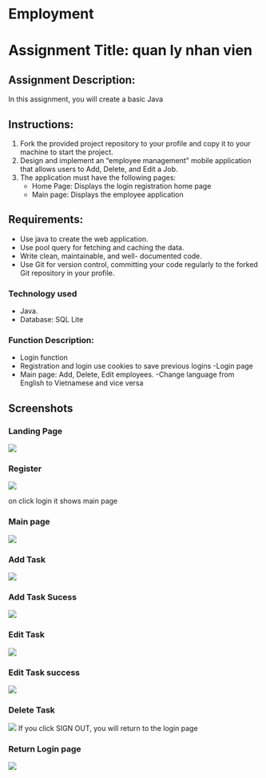 # Employment
# Assignment Title: quan ly nhan vien
## Assignment Description:

In this assignment, you will create a basic Java

## Instructions:

1. Fork the provided project repository to your profile and copy it to your machine to start the project.
2. Design and implement an “employee management” mobile application that allows users to Add, Delete, and Edit a Job.
3. The application must have the following pages:
   - Home Page: Displays the login registration home page
   - Main page: Displays the employee application

## Requirements:

-  Use java to create the web application.
-  Use  pool query  for fetching and caching the  data.
-  Write clean, maintainable, and well- documented code.
-  Use Git for version control, committing your code regularly to the forked Git repository in your profile.


### Technology used

- Java.
- Database: SQL Lite

### Function Description:
- Login function
- Registration and login use cookies to save previous logins
-Login page
- Main page: Add, Delete, Edit employees.
-Change language from English to Vietnamese and vice versa

## Screenshots

### Landing Page

![](screenshots/login.png)





### Register 

![](screenshots/register.png)

on click login it shows main page
### Main page
![](screenshots/mainpage.png)
### Add Task
![](screenshots/addTask.png)
### Add Task Sucess
![](screenshots/addsuccess.png)
### Edit Task
![](screenshots/editTask.png)
### Edit Task success
![](screenshots/editSuccess.png)
### Delete Task
![](screenshots/deleteTask.png)
If you click SIGN OUT, you will return to the login page
### Return Login page
![](screenshots/login.png)
